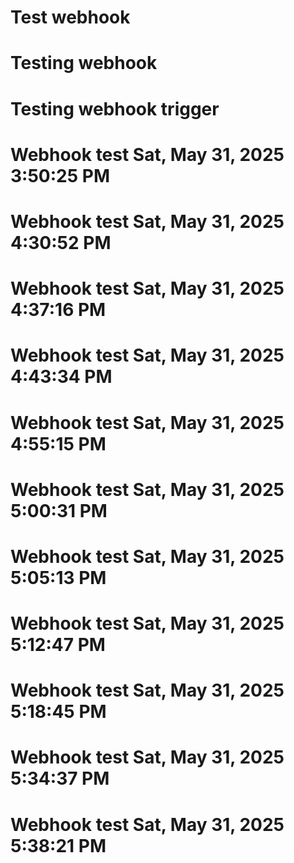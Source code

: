 # Test webhook
# Testing webhook
# Testing webhook trigger
# Webhook test Sat, May 31, 2025  3:50:25 PM
# Webhook test Sat, May 31, 2025  4:30:52 PM
# Webhook test Sat, May 31, 2025  4:37:16 PM
# Webhook test Sat, May 31, 2025  4:43:34 PM
# Webhook test Sat, May 31, 2025  4:55:15 PM
# Webhook test Sat, May 31, 2025  5:00:31 PM
# Webhook test Sat, May 31, 2025  5:05:13 PM
# Webhook test Sat, May 31, 2025  5:12:47 PM
# Webhook test Sat, May 31, 2025  5:18:45 PM
# Webhook test Sat, May 31, 2025  5:34:37 PM
# Webhook test Sat, May 31, 2025  5:38:21 PM
